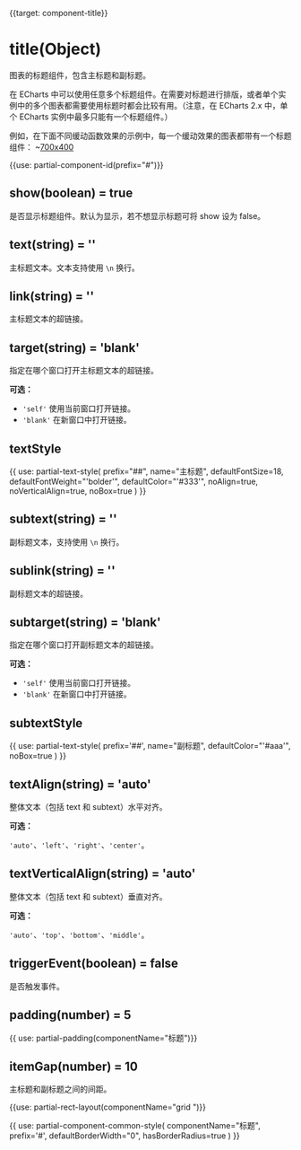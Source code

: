 
{{target: component-title}}


# title(Object)

图表的标题组件，包含主标题和副标题。

在 ECharts 中可以使用任意多个标题组件。在需要对标题进行排版，或者单个实例中的多个图表都需要使用标题时都会比较有用。（注意，在 ECharts 2.x 中，单个 ECharts 实例中最多只能有一个标题组件。）

例如，在下面不同缓动函数效果的示例中，每一个缓动效果的图表都带有一个标题组件：
~[700x400](${galleryViewPath}line-easing&edit=1&reset=1)

{{use: partial-component-id(prefix="#")}}

## show(boolean) = true

是否显示标题组件。默认为显示，若不想显示标题可将 show 设为 false。

## text(string) = ''

主标题文本。文本支持使用 `\n` 换行。

## link(string) = ''

主标题文本的超链接。

## target(string) = 'blank'

指定在哪个窗口打开主标题文本的超链接。

**可选：**

+ `'self'` 使用当前窗口打开链接。
+ `'blank'` 在新窗口中打开链接。

## textStyle

{{ use: partial-text-style(
    prefix="##",
    name="主标题",
    defaultFontSize=18,
    defaultFontWeight="'bolder'",
    defaultColor="'#333'",
    noAlign=true,
    noVerticalAlign=true,
    noBox=true
) }}


## subtext(string) = ''

副标题文本，支持使用 `\n` 换行。


## sublink(string) = ''

副标题文本的超链接。


## subtarget(string) = 'blank'

指定在哪个窗口打开副标题文本的超链接。

**可选：**

+ `'self'` 使用当前窗口打开链接。
+ `'blank'` 在新窗口中打开链接。


## subtextStyle

{{ use: partial-text-style(
    prefix='##',
    name="副标题",
    defaultColor="'#aaa'",
    noBox=true
) }}


## textAlign(string) = 'auto'

整体文本（包括 text 和 subtext）水平对齐。

**可选：**

`'auto'`、`'left'`、`'right'`、`'center'`。

## textVerticalAlign(string) = 'auto'

整体文本（包括 text 和 subtext）垂直对齐。

**可选：**

`'auto'`、`'top'`、`'bottom'`、`'middle'`。

## triggerEvent(boolean) = false

是否触发事件。

## padding(number) = 5

{{ use: partial-padding(componentName="标题")}}

## itemGap(number) = 10

主标题和副标题之间的间距。

{{use: partial-rect-layout(componentName="grid ")}}

{{ use: partial-component-common-style(
    componentName="标题",
    prefix='#',
    defaultBorderWidth="0",
    hasBorderRadius=true
) }}



